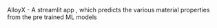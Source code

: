AlloyX - A streamlit app , which predicts the various material properties from the pre trained ML models
